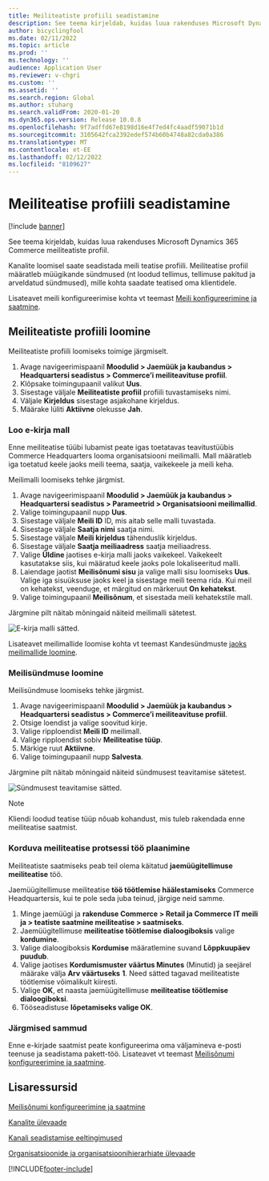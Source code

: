 ```yaml
---
title: Meiliteatiste profiili seadistamine
description: See teema kirjeldab, kuidas luua rakenduses Microsoft Dynamics 365 Commerce meiliteatiste profiil.
author: bicyclingfool
ms.date: 02/11/2022
ms.topic: article
ms.prod: ''
ms.technology: ''
audience: Application User
ms.reviewer: v-chgri
ms.custom: ''
ms.assetid: ''
ms.search.region: Global
ms.author: stuharg
ms.search.validFrom: 2020-01-20
ms.dyn365.ops.version: Release 10.0.8
ms.openlocfilehash: 9f7adffd67e8198d16e4f7ed4fc4aadf59071b1d
ms.sourcegitcommit: 3105642fca2392edef574b60b4748a82cda0a386
ms.translationtype: MT
ms.contentlocale: et-EE
ms.lasthandoff: 02/12/2022
ms.locfileid: "8109627"
---
```

# <a name="set-up-an-email-notification-profile"></a>Meiliteatise profiili seadistamine

[!include [banner](includes/banner.md)]

See teema kirjeldab, kuidas luua rakenduses Microsoft Dynamics 365 Commerce meiliteatiste profiil.

Kanalite loomisel saate seadistada meili teatise profiili. Meiliteatise profiil määratleb müügikande sündmused (nt loodud tellimus, tellimuse pakitud ja arveldatud sündmused), mille kohta saadate teatised oma klientidele. 

Lisateavet meili konfigureerimise kohta vt teemast [Meili konfigureerimine ja saatmine](../fin-ops-core/fin-ops/organization-administration/configure-email.md?toc=/dynamics365/commerce/toc.json).

## <a name="create-an-email-notification-profile"></a>Meiliteatiste profiili loomine

Meiliteatiste profiili loomiseks toimige järgmiselt.

1. Avage navigeerimispaanil **Moodulid \> Jaemüük ja kaubandus \> Headquartersi seadistus \> Commerce’i meiliteavituse profiil**.
1. Klõpsake toimingupaanil valikut **Uus**.
1. Sisestage väljale **Meiliteatiste profiil** profiili tuvastamiseks nimi.
1. Väljale **Kirjeldus** sisestage asjakohane kirjeldus.
1. Määrake lüliti **Aktiivne** olekusse **Jah**.

### <a name="create-an-email-template"></a>Loo e-kirja mall

Enne meiliteatise tüübi lubamist peate igas toetatavas teavitustüübis Commerce Headquarters looma organisatsiooni meilimalli. Mall määratleb iga toetatud keele jaoks meili teema, saatja, vaikekeele ja meili keha.

Meilimalli loomiseks tehke järgmist.

1. Avage navigeerimispaanil **Moodulid \> Jaemüük ja kaubandus \> Headquartersi seadistus \> Parameetrid \> Organisatsiooni meilimallid**.
1. Valige toimingupaanil nupp **Uus**.
1. Sisestage väljale **Meili ID** ID, mis aitab selle malli tuvastada.
1. Sisestage väljale **Saatja nimi** saatja nimi.
1. Sisestage väljale **Meili kirjeldus** tähenduslik kirjeldus.
1. Sisestage väljale **Saatja meiliaadress** saatja meiliaadress.
1. Valige **Üldine** jaotises e-kirja malli jaoks vaikekeel. Vaikekeelt kasutatakse siis, kui määratud keele jaoks pole lokaliseeritud malli.
1. Laiendage jaotist **Meilisõnumi sisu** ja valige malli sisu loomiseks **Uus**. Valige iga sisuüksuse jaoks keel ja sisestage meili teema rida. Kui meil on kehatekst, veenduge, et märgitud on märkeruut **On kehatekst**.
1. Valige toimingupaanil **Meilisõnum**, et sisestada meili kehatekstile mall.

Järgmine pilt näitab mõningaid näiteid meilimalli sätetest.

![E-kirja malli sätted.](media/email-template.png)

Lisateavet meilimallide loomise kohta vt teemast Kandesündmuste [jaoks meilimallide loomine](email-templates-transactions.md). 

### <a name="create-an-email-event"></a>Meilisündmuse loomine

Meilisündmuse loomiseks tehke järgmist.

1. Avage navigeerimispaanil **Moodulid \> Jaemüük ja kaubandus \> Headquartersi seadistus \> Commerce’i meiliteavituse profiil**.
1. Otsige loendist ja valige soovitud kirje. 
1. Valige ripploendist **Meili ID** meilimall.
1. Valige ripploendist sobiv **Meiliteatise tüüp**.
1. Märkige ruut **Aktiivne**.
1. Valige toimingupaanil nupp **Salvesta**.

Järgmine pilt näitab mõningaid näiteid sündmusest teavitamise sätetest.

![Sündmusest teavitamise sätted.](media/email-notification-profile.png)

> [!NOTE]
> Kliendi loodud teatise tüüp nõuab kohandust, mis tuleb rakendada enne meiliteatise saatmist.

### <a name="schedule-a-recurring-email-notification-process-job"></a>Korduva meiliteatise protsessi töö plaanimine

Meiliteatiste saatmiseks peab teil olema käitatud **jaemüügitellimuse meiliteatise** töö.

Jaemüügitellimuse meiliteatise **töö töötlemise häälestamiseks** Commerce Headquartersis, kui te pole seda juba teinud, järgige neid samme.

1. Minge jaemüügi ja **rakenduse Commerce \> Retail ja Commerce IT meili ja \> teatiste saatmine meiliteatise \> saatmiseks**.
1. Jaemüügitellimuse **meiliteatise töötlemise dialoogiboksis** valige **kordumine**.
1. Valige dialoogiboksis **Kordumise** määratlemine suvand **Lõppkuupäev puudub**.
1. Valige jaotises **Kordumismuster** **väärtus Minutes** (Minutid) ja seejärel määrake välja **Arv väärtuseks** **1**. Need sätted tagavad meiliteatiste töötlemise võimalikult kiiresti.
1. Valige **OK**, et naasta jaemüügitellimuse **meiliteatise töötlemise dialoogiboksi**.
1. Tööseadistuse **lõpetamiseks valige OK**.

### <a name="next-steps"></a>Järgmised sammud

Enne e-kirjade saatmist peate konfigureerima oma väljamineva e-posti teenuse ja seadistama pakett-töö. Lisateavet vt teemast [Meilisõnumi konfigureerimine ja saatmine](../fin-ops-core/fin-ops/organization-administration/configure-email.md?toc=/dynamics365/commerce/toc.json).

## <a name="additional-resources"></a>Lisaressursid

[Meilisõnumi konfigureerimine ja saatmine](../fin-ops-core/fin-ops/organization-administration/configure-email.md?toc=/dynamics365/commerce/toc.json)

[Kanalite ülevaade](channels-overview.md)

[Kanali seadistamise eeltingimused](channels-prerequisites.md)

[Organisatsioonide ja organisatsioonihierarhiate ülevaade](../fin-ops-core/fin-ops/organization-administration/organizations-organizational-hierarchies.md?toc=/dynamics365/commerce/toc.json)


[!INCLUDE[footer-include](../includes/footer-banner.md)]
